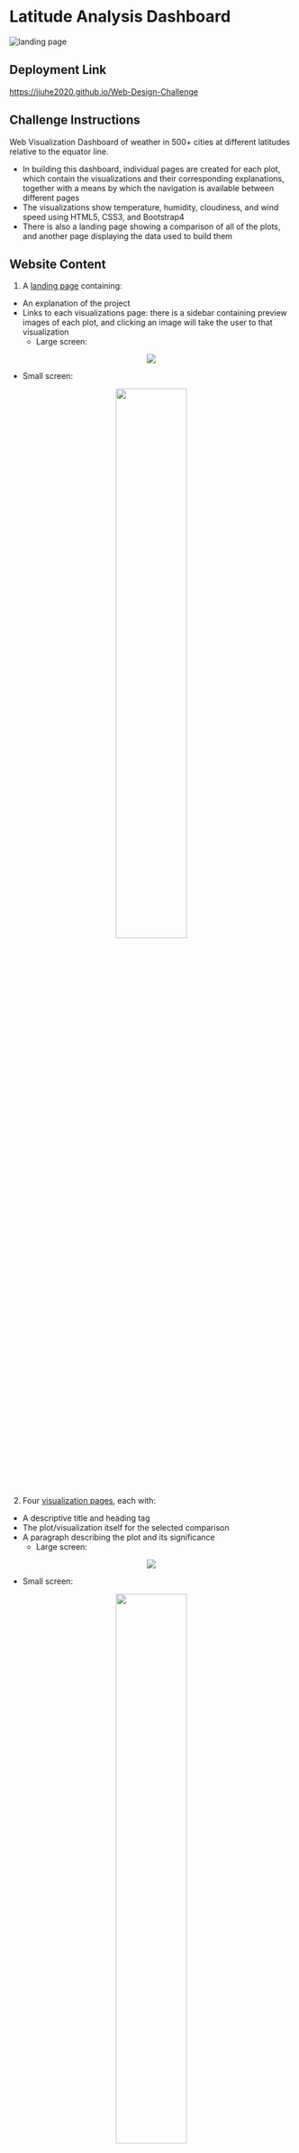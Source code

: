 # Latitude Analysis Dashboard
![landing page](https://github.com/Jiuhe2020/Web-Design-Challenge/blob/master/images/Landing_Page.png)

## Deployment Link
https://jiuhe2020.github.io/Web-Design-Challenge

## Challenge Instructions
Web Visualization Dashboard of weather in 500+ cities at different latitudes relative to the equator line.
* In building this dashboard, individual pages are created for each plot, which contain the visualizations and their corresponding explanations, together with a means by which the navigation is available between different pages
* The visualizations show temperature, humidity, cloudiness, and wind speed using HTML5, CSS3, and Bootstrap4
* There is also a landing page showing a comparison of all of the plots, and another page displaying the data used to build them

## Website Content
1. A [landing page](https://github.com/Jiuhe2020/Web-Design-Challenge/blob/master/images/Landing_Page.png) containing:
- An explanation of the project
- Links to each visualizations page: there is a sidebar containing preview images of each plot, and clicking an image will take the user to that visualization
  - Large screen:
<p align="center">
  <img src="https://github.com/Jiuhe2020/Web-Design-Challenge/blob/master/images/Landing_Page.png">
</p>

  - Small screen:
<p align="center">
  <img src="https://github.com/Jiuhe2020/Web-Design-Challenge/blob/master/images/Landing_Page_Small.png" height="50%" width="50%">
</p>

2. Four [visualization pages](https://github.com/Jiuhe2020/Web-Design-Challenge/blob/master/images/Visualization_Pages.png), each with:
- A descriptive title and heading tag
- The plot/visualization itself for the selected comparison
- A paragraph describing the plot and its significance
  - Large screen:
<p align="center">
  <img src="https://github.com/Jiuhe2020/Web-Design-Challenge/blob/master/images/Visualization_Pages.png">
</p>

  - Small screen:
<p align="center">
  <img src="https://github.com/Jiuhe2020/Web-Design-Challenge/blob/master/images/Visualization_Pages_Small.png" height="50%" width="50%">
</p>

3. A ["Comparisons" page](https://github.com/Jiuhe2020/Web-Design-Challenge/blob/master/images/Comparisons_Page.png) that:
- Contains all of the visualizations on the same page so we can easily visually compare them
- Uses a Bootstrap grid for the visualizations: two visualizations across on screens medium and larger, and one across on extra-small and small screens
  - Large screen:
<p align="center">
  <img src="https://github.com/Jiuhe2020/Web-Design-Challenge/blob/master/images/Comparisons_Page.png">
</p>

  - Small screen:
<p align="center">
  <img src="https://github.com/Jiuhe2020/Web-Design-Challenge/blob/master/images/Comparisons_Page_Small.png" height="50%" width="50%">
</p>

4. A ["Data" page](https://github.com/Jiuhe2020/Web-Design-Challenge/blob/master/images/Data_Page.png) that:
- Displays a responsive table containing the data used in the visualizations: the table is a bootstrap table component and the data come from converting a Pandas Dataframe to HTML using `to_html` method
  - Large screen:
<p align="center">
  <img src="https://github.com/Jiuhe2020/Web-Design-Challenge/blob/master/images/Data_Page.png">
</p>

  - Small screen:
<p align="center">
  <img src="https://github.com/Jiuhe2020/Web-Design-Challenge/blob/master/images/Data_Page_Small.png" height="50%" width="50%">
</p>

5. At the top of every page, there is a [navigation menu](https://github.com/Jiuhe2020/Web-Design-Challenge/blob/master/images/Navigation_Menu.png) that:
- Has the name of the site on the left of the nav which allows users to return to the landing page from any page
- Contains a dropdown menu on the right of the navbar named "Plots" that provides a link to each individual visualization page
- Provides two more text links on the right: "Comparisons," which links to the comparisons page, and "Data," which links to the data page
- Is responsive (using media queries). The nav have similar behavior as the screenshots "Navigation Menu" section
  - Large screen:
![Navigation_Menu](https://github.com/Jiuhe2020/Web-Design-Challenge/blob/master/images/Navigation_Menu.png)
  - Small screen:
![Navigation_Menu_Small](https://github.com/Jiuhe2020/Web-Design-Challenge/blob/master/images/Navigation_Menu_Small.png)

---
### Copyright
Jiuhe Zhu © 2020. All Rights Reserved.
